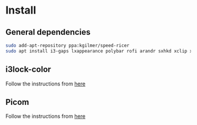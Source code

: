 # Install

## General dependencies

```bash
sudo add-apt-repository ppa:kgilmer/speed-ricer
sudo apt install i3-gaps lxappearance polybar rofi arandr sxhkd xclip xss-lock xautolock maim nitrogen trayer blueman thunar
```

## i3lock-color

Follow the instructions from [here](https://github.com/Raymo111/i3lock-color)

## Picom

Follow the instructions from [here](https://github.com/yshui/picom)

